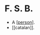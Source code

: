# F. S. B.

- A [[person]].
- [[catalan]].


[//begin]: # "Autogenerated link references for markdown compatibility"
[person]: person "Person"
[//end]: # "Autogenerated link references"